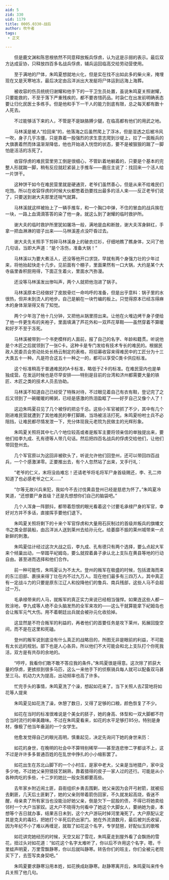 ```yaml
---
aid: 5
zid: 330
uid: 1179
title: 0005.0330-战后
author: 吹牛者
tags: 
 - 正文

---
```




　　但是鹿文渊和陈思根依然不同意释放叛兵俘虏，认为这是示弱的表示。最后双方达成妥协，只释放四百多名战兵俘虏，辅兵运回临高交给劳动营使用。

　　至于满地的尸体，朱鸣夏想就地火化，但是实在找不出如此多的柴火来，掩埋现在又是天寒地冻，最后决定由吕洋派出大发艇将尸体运到远海上海葬。

　　被收容的伤员统统归谢耀和他手下的一干卫生员处置，虽说朱鸣夏关照谢耀，只要能救的，不至于落下严重残疾的，都不要吝惜药品。时袅仁在出发前明确表态要让归化民医士多练手。但是他和手下一干人的能力到底有限，总之每天都有数十人死去。

　　不过能够活下来的人，不管是不是缺胳膊少腿，在临高都有他们的用武之地。

　　马林溪是被人“捡回来”的，他落海之后虽然爬上了浮冰，但是湿透之后被冷风一吹，身子几乎冻僵，只是靠着一股强烈的求生意志爬到沙堤上，拉了一面叛兵的大旗裹着然而体温渐渐降低，他也开始进入恍惚的状态，要不是被狠狠的踹了一脚怕是活活的冻死了。

　　收容俘虏的难民营里劳工倒是很细心，不管趴着地躺着的，只要是个基本的完整人形就踹一脚，稍有反应就赶紧装上手推车——鹿庄主说了：找回来一个活人给一片饼干。

　　这种饼干如今在难民营里就是硬通货，老爷们虽然善心，但是从来不给难民们吃饱。所以在收容俘虏的时候大伙都憋着劲要找出最多的活人来——反正老爷们说了，只要送到谢大夫那里还喘气就算。

　　马林溪就这样被抬上了一辆手推车，和一个胸口中弹，不住的冒血的战兵挨在一块，一路上血滴滴答答的染了他一身。就这么到了谢耀的临时救护所。

　　谢大夫的临时救护所里犹如屠场一般，满地是血和断肢，谢大夫浑身鲜红，手拿一把血淋淋的钳子出来——马林溪差点没吓昏过去。

　　谢大夫先关照手下剪碎马林溪身上的破衣烂衫，仔细地瞧了瞧身体，又问了他几句话，当即大声道：“是个冻伤，准备大锅！”

　　马林溪以为要大煮活人，还没等他开口求饶，早就有两个身强力壮的少年过来，将他抬起快走十几步。见前面有个棚子，里面果然有一口大锅，大约是某个大寺庙里香积厨用得，下面正生着火，里面水汽弥漫。

　　还没等马林溪发出惨叫声，两个人就把他泡进了锅子。

　　马林溪原本已经做好了皮脱骨烂一命呜呼的准备，但是出乎意料：锅子里的水很热，但并未到烫人的地步。自己是躺在一块竹编的板上。只觉得原本已经冻得麻木的身体渐渐得又有了知觉。

　　两个少年泡了他十几分钟，又把他从锅里捞出来。让他在火堆边烤干身子便给了他一件更生布的夹袍子，里面填满了芦花外和一双芦花草鞋——虽然穿着不算暖和好歹不至于冻死。

　　马林溪被带到一个书吏模样的人面前，报了自己的名字、年龄和籍贯。听说他是个木匠之后就领到了一张C卡。这种卡是专门发给有技术专长的难民的。根据民政人民委员会劳动处处长杨云制定的表格，将招募收容来得难民中的工匠分为十三大类五十一种。凡是符合这五十一种之一的，都可以享受C类卡供应标准。

　　这个标准稍高于普通难民的A卡标准，略低于Z卡的标准。在难民营内也是单独成营。在发运时候也是尽早安排——特别是目前的台湾和济州都需要大量的铁匠、木匠之类的技术人员去协助。

　　马林溪不知道自己已经受了特殊对待，不过眼见着自己有衣有鞋，登记完了之后又领到了一碗暖暖的稀粥，已经是感激的热泪盈眶了——好歹自己又像个人了！

　　这边朱鸣夏召见了几个被俘的把总千总。这些小军官被抓了不少，其中有几个刚进难民营就遭到了其他难民的拳打脚踢，当场被活活打死。朱鸣夏吩咐士兵不必阻挡，让难民都尽情发泄一下，充分体现我元老院为民做主的光辉形象。

　　朱鸣夏关照将其中七八个地位较高或者是叛军主要将领亲信的单独提出来，要他们给李九成、孔有德等人带几句话。然后把四百名战兵的俘虏交给他们，让他们带回登州去。

　　几个军官原以为这回非被砍头了，听说允许他们回登州，还可以带回四百战兵，一个个感激涕零。正要推出去，有个人忽然站了出来，叉手行礼：

　　“老爷的仁义，末将没齿难忘！还请老爷将毛将军尸身首级赐还，李、孔二帅知道了也必感老爷之仁义……”

　　“尔等无故兴兵来犯，我如今不去讨伐黄县登州已经是慈悲为怀了。”朱鸣夏冷笑道，“还想要尸身首级？还是先想想你们自己的脑袋吧。”

　　几个人浑身一阵颤抖，都带着怨恨的眼光看着这个讨要毛承禄尸身的军官，幸好对方并不多话，直接挥手要他们退下。

　　朱鸣夏关照将剩下的十来个军官俘虏和大量用石灰制过的首级并叛兵的旗幡文书之类全部装船，由吕洋派人送到莱州去给孙元化。给萎靡不振的莱州城带来一点新鲜的刺激。

　　朱鸣夏估计经过这次大战之后，李九成、孔有德只有两个选择，要么点起大军来个倾巢出动，一举踏平屺姆岛，要么就捏着鼻子承认北上支队在黄县等地的行动自由。甚至进而选择和他们合作。

　　前一种可能性，朱鸣夏认为不太大。登州的叛军在极盛的时候，包括渡海而来的东江旧部、裹挟来得丁壮在内不过九万人。现在他们最多有三四万人，其中真正有一定战斗力的只要是原东江辽人和投降他们的鲁兵、南兵残部，这些人马不会超过一万。

　　毛承禄带来的人马，就叛军的真正实力来说已经相当强悍。如果连这些人都一败涂地，李九成等人绝不会头脑发热的全军来攻的——这么干就算能拿下屺姆岛也会让叛军元气大伤。用不着朝廷出兵就会被孙元化收拾掉。

　　这显然是不符合叛军的利益的，再者他们的首要任务是攻下莱州，拓展回旋空间，而不是在这里和死磕。

　　登州的叛军说到底没有什么真正的战略目的，所图无非是眼前的利益，不可能有太长远的规划。部下也是人心各异。所以他们不大可能会和北上支队打个你死我活，双方是有共存的余地的。

　　“哼哼，我看你们敢不敢不答应我的条件。”朱鸣夏很是得意。这次除了抓获大量的俘虏，更掳掠到很多马匹，这么一来他手下的侦察骑兵每人就可以配备双马甚至三马。机动力大为提高，出动频率也高了许多。

　　忙完手头的事情，朱鸣夏洗了个澡，想起如花来了。当下关照人去Z营地将如花等人提来

　　朱鸣夏见如花洗了澡，休憩了数日，又得了足够的口粮，颜色恢复了不少。

　　如花在当时的标准很难说是个美女的胚子，她的身高、体型和一双大脚都不符合当时流行的审美趣味。不过在朱鸣夏看来，如花的水平足够打85分。特别是身材，像极了他当年垂涎的一个女学生。

　　他愈发觉得自己的眼光高明，慎重起见，决定先询问下她的身世来历：

　　如花的身世，在晚明的社会中不算特别稀罕——甚至连悲惨二字都谈不上，这不过是许许多多普通百姓的在乱世中挣扎的小小缩影罢了。

　　如花出生在苏北山脚下的一个小村庄，是家中老大，父亲是当地猎户，家中没多少地，不过她父亲狩猎技艺娴熟，靠着猎得的皮子一家人过的还行。可能是从小各种肉吃的多些，十二岁的她比一般女孩都要高些。

　　去年家乡附近闹土匪，县衙组织乡勇去围剿，她父亲因为会开弓射箭，就被招去剿匪，几天后土匪剿了，她的父亲则带着箭伤回家，不久就发起高烧，昏迷不醒，母亲卖了所有家当也没能治好她父亲，倒是欠下一屁股的债，不得已将她卖给邻村一个大户当家奴。这大户不晓得为何看中了她这个大脚女人，要纳她为妾，本想等个吉日就办事，结果吉日未到，这个大户游玩时掉河里淹死了。大户原配认定其是克夫的毒妇，把她打个半死后扔出家门。她在外流浪数月，最后被刘氏收留，因为年纪不小了难以再缠足，就取了如花这个名字，专学琵琶，好配似玉的歌喉

　　如花讲完她经历的时候，天空又起了雪花，朱鸣夏走到屋外看了会飘扬的雪花，扭过头对如花道：“如花这个名字太难听了，你以后不许用这个名字，嗯，千里蛙声明夏，万里雪飘静寒，你以后就叫静寒。转告你们的班主，你们全被元老院买下了，去签写卖身契吧。”

　　朱鸣夏要求静寒沿用本姓，如花换成赵静寒。赵静寒离开后，朱鸣夏叫来传令兵关照了他几句。


